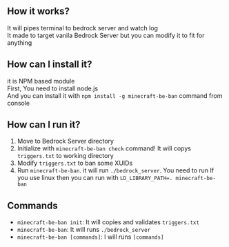 
## How it works?
It will pipes terminal to bedrock server and watch log  
It made to target vanila Bedrock Server but you can modify it to fit for anything  

## How can I install it?
it is NPM based module  
First, You need to install node.js  
And you can install it with `npm install -g minecraft-be-ban` command from console

## How can I run it?
1. Move to Bedrock Server directory
2. Initialize with `minecraft-be-ban check` command!
    It will copys `triggers.txt` to working directory
3. Modify `triggers.txt` to ban some XUIDs
4. Run `minecraft-be-ban`. it will run `./bedrock_server`. You need to run 
    If you use linux then you can run with `LD_LIBRARY_PATH=. minecraft-be-ban`


## Commands
* `minecraft-be-ban init`: It will copies and validates `triggers.txt`
* `minecraft-be-ban`: It will runs `./bedrock_server`
* `minecraft-be-ban [commands]`: I will runs `[commands]`
